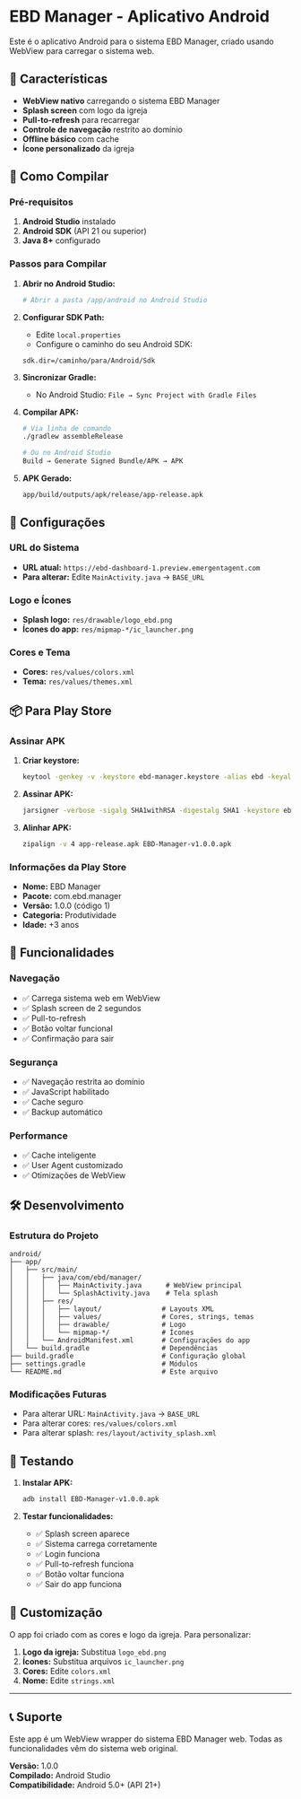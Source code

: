 # EBD Manager - Aplicativo Android

Este é o aplicativo Android para o sistema EBD Manager, criado usando WebView para carregar o sistema web.

## 📱 Características

- **WebView nativo** carregando o sistema EBD Manager
- **Splash screen** com logo da igreja
- **Pull-to-refresh** para recarregar
- **Controle de navegação** restrito ao domínio
- **Offline básico** com cache
- **Ícone personalizado** da igreja

## 🚀 Como Compilar

### Pré-requisitos
1. **Android Studio** instalado
2. **Android SDK** (API 21 ou superior)
3. **Java 8+** configurado

### Passos para Compilar

1. **Abrir no Android Studio:**
   ```bash
   # Abrir a pasta /app/android no Android Studio
   ```

2. **Configurar SDK Path:**
   - Edite `local.properties`
   - Configure o caminho do seu Android SDK:
   ```
   sdk.dir=/caminho/para/Android/Sdk
   ```

3. **Sincronizar Gradle:**
   - No Android Studio: `File → Sync Project with Gradle Files`

4. **Compilar APK:**
   ```bash
   # Via linha de comando
   ./gradlew assembleRelease
   
   # Ou no Android Studio
   Build → Generate Signed Bundle/APK → APK
   ```

5. **APK Gerado:**
   ```
   app/build/outputs/apk/release/app-release.apk
   ```

## 🔧 Configurações

### URL do Sistema
- **URL atual:** `https://ebd-dashboard-1.preview.emergentagent.com`
- **Para alterar:** Edite `MainActivity.java` → `BASE_URL`

### Logo e Ícones
- **Splash logo:** `res/drawable/logo_ebd.png`
- **Ícones do app:** `res/mipmap-*/ic_launcher.png`

### Cores e Tema
- **Cores:** `res/values/colors.xml`
- **Tema:** `res/values/themes.xml`

## 📦 Para Play Store

### Assinar APK
1. **Criar keystore:**
   ```bash
   keytool -genkey -v -keystore ebd-manager.keystore -alias ebd -keyalg RSA -keysize 2048 -validity 10000
   ```

2. **Assinar APK:**
   ```bash
   jarsigner -verbose -sigalg SHA1withRSA -digestalg SHA1 -keystore ebd-manager.keystore app-release.apk ebd
   ```

3. **Alinhar APK:**
   ```bash
   zipalign -v 4 app-release.apk EBD-Manager-v1.0.0.apk
   ```

### Informações da Play Store
- **Nome:** EBD Manager
- **Pacote:** com.ebd.manager
- **Versão:** 1.0.0 (código 1)
- **Categoria:** Produtividade
- **Idade:** +3 anos

## 🎯 Funcionalidades

### Navegação
- ✅ Carrega sistema web em WebView
- ✅ Splash screen de 2 segundos
- ✅ Pull-to-refresh
- ✅ Botão voltar funcional
- ✅ Confirmação para sair

### Segurança
- ✅ Navegação restrita ao domínio
- ✅ JavaScript habilitado
- ✅ Cache seguro
- ✅ Backup automático

### Performance
- ✅ Cache inteligente
- ✅ User Agent customizado
- ✅ Otimizações de WebView

## 🛠️ Desenvolvimento

### Estrutura do Projeto
```
android/
├── app/
│   ├── src/main/
│   │   ├── java/com/ebd/manager/
│   │   │   ├── MainActivity.java      # WebView principal
│   │   │   └── SplashActivity.java    # Tela splash
│   │   ├── res/
│   │   │   ├── layout/               # Layouts XML
│   │   │   ├── values/               # Cores, strings, temas
│   │   │   ├── drawable/             # Logo
│   │   │   └── mipmap-*/             # Ícones
│   │   └── AndroidManifest.xml       # Configurações do app
│   └── build.gradle                  # Dependências
├── build.gradle                      # Configuração global
├── settings.gradle                   # Módulos
└── README.md                         # Este arquivo
```

### Modificações Futuras
- Para alterar URL: `MainActivity.java` → `BASE_URL`
- Para alterar cores: `res/values/colors.xml`
- Para alterar splash: `res/layout/activity_splash.xml`

## 📱 Testando

1. **Instalar APK:**
   ```bash
   adb install EBD-Manager-v1.0.0.apk
   ```

2. **Testar funcionalidades:**
   - ✅ Splash screen aparece
   - ✅ Sistema carrega corretamente
   - ✅ Login funciona
   - ✅ Pull-to-refresh funciona
   - ✅ Botão voltar funciona
   - ✅ Sair do app funciona

## 🎨 Customização

O app foi criado com as cores e logo da igreja. Para personalizar:

1. **Logo da igreja:** Substitua `logo_ebd.png`
2. **Ícones:** Substitua arquivos `ic_launcher.png`
3. **Cores:** Edite `colors.xml`
4. **Nome:** Edite `strings.xml`

---

## 📞 Suporte

Este app é um WebView wrapper do sistema EBD Manager web. Todas as funcionalidades vêm do sistema web original.

**Versão:** 1.0.0  
**Compilado:** Android Studio  
**Compatibilidade:** Android 5.0+ (API 21+)